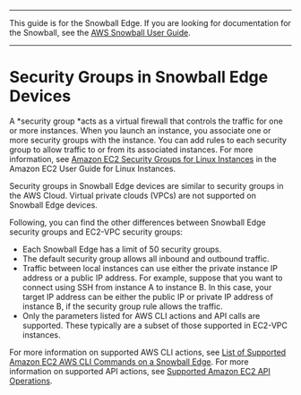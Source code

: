 --------

This guide is for the Snowball Edge\. If you are looking for documentation for the Snowball, see the [AWS Snowball User Guide](https://docs.aws.amazon.com/snowball/latest/ug/whatissnowball.html)\.

--------

# Security Groups in Snowball Edge Devices<a name="edge-security-groups"></a>

A *security group *acts as a virtual firewall that controls the traffic for one or more instances\. When you launch an instance, you associate one or more security groups with the instance\. You can add rules to each security group to allow traffic to or from its associated instances\. For more information, see [Amazon EC2 Security Groups for Linux Instances](https://docs.aws.amazon.com/AWSEC2/latest/UserGuide/using-network-security.html) in the Amazon EC2 User Guide for Linux Instances\.

Security groups in Snowball Edge devices are similar to security groups in the AWS Cloud\. Virtual private clouds \(VPCs\) are not supported on Snowball Edge devices\.

Following, you can find the other differences between Snowball Edge security groups and EC2\-VPC security groups:
+ Each Snowball Edge has a limit of 50 security groups\.
+ The default security group allows all inbound and outbound traffic\.
+ Traffic between local instances can use either the private instance IP address or a public IP address\. For example, suppose that you want to connect using SSH from instance A to instance B\. In this case, your target IP address can be either the public IP or private IP address of instance B, if the security group rule allows the traffic\.
+ Only the parameters listed for AWS CLI actions and API calls are supported\. These typically are a subset of those supported in EC2\-VPC instances\.

For more information on supported AWS CLI actions, see [List of Supported Amazon EC2 AWS CLI Commands on a Snowball Edge](using-ec2-endpoint.md#list-cli-commands-ec2-edge)\. For more information on supported API actions, see [Supported Amazon EC2 API Operations](using-ec2-endpoint.md#using-ec2-adapter-supported-api)\.